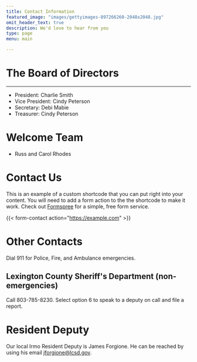 ```yaml
---
title: Contact Information
featured_image: "images/gettyimages-897266260-2048x2048.jpg"
omit_header_text: true
description: We'd love to hear from you
type: page
menu: main

---
```


# The Board of Directors
---
* President: Charlie Smith
* Vice President: Cindy Peterson
* Secretary: Debi Mabie
* Treasurer: Cindy Peterson


# Welcome Team
* Russ and Carol Rhodes

# Contact Us

This is an example of a custom shortcode that you can put right into your content. You will need to add a form action to the the shortcode to make it work. Check out [Formspree](https://formspree.io/) for a simple, free form service.

{{< form-contact action="https://example.com"  >}}

# Other Contacts
Dial 911 for Police, Fire, and Ambulance emergencies.

## Lexington County Sheriff's Department (non-emergencies)
Call 803-785-8230. Select option 6 to speak to a deputy on call and file a report.

# Resident Deputy
Our local Irmo Resident Deputy is James Forgione. He can be reached by using his email jforgione@lcsd.gov.
